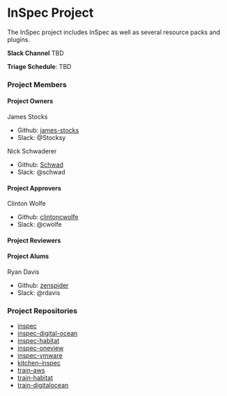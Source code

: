 # InSpec Project

The InSpec project includes InSpec as well as several resource packs and plugins.

**Slack Channel** TBD

**Triage Schedule**: TBD

### Project Members

#### Project Owners

James Stocks
  - Github: [james-stocks](https://github.com/james-stocks)
  - Slack: @Stocksy

Nick Schwaderer
 - Github: [Schwad](https://github.com/Schwad)
 - Slack: @schwad

#### Project Approvers

Clinton Wolfe
  - Github: [clintoncwolfe](https://github.com/clintoncwolfe)
  - Slack: @cwolfe

#### Project Reviewers

#### Project Alums

Ryan Davis
  - Github: [zenspider](https://github.com/zenspider)
  - Slack: @rdavis

### Project Repositories

- [inspec](https://github.com/inspec/inspec)
- [inspec-digital-ocean](https://github.com/inspec/inspec-digital-ocean)
- [inspec-habitat](https://github.com/inspec/inspec-habitat)
- [inspec-oneview](https://github.com/inspec/inspec-habitat)
- [inspec-vmware](https://github.com/inspec/inspec-vmware)
- [kitchen-inspec](https://github.com/inspec/kitchen-inspec)
- [train-aws](https://github.com/inspec/train-aws)
- [train-habitat](https://github.com/inspec/train-habitat)
- [train-digitalocean](https://github.com/inspec/train-digitalocean)
